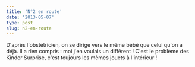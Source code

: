 ```yaml
---
title: 'N°2 en route'
date: '2013-05-07'
type: post
slug: n2-en-route
---
```


D'après l'obstétricien, on se dirige vers le même bébé que celui qu'on a déjà. Il a rien compris : moi j'en voulais un différent ! C'est le problème des Kinder Surprise, c'est toujours les mêmes jouets à l'intérieur !

